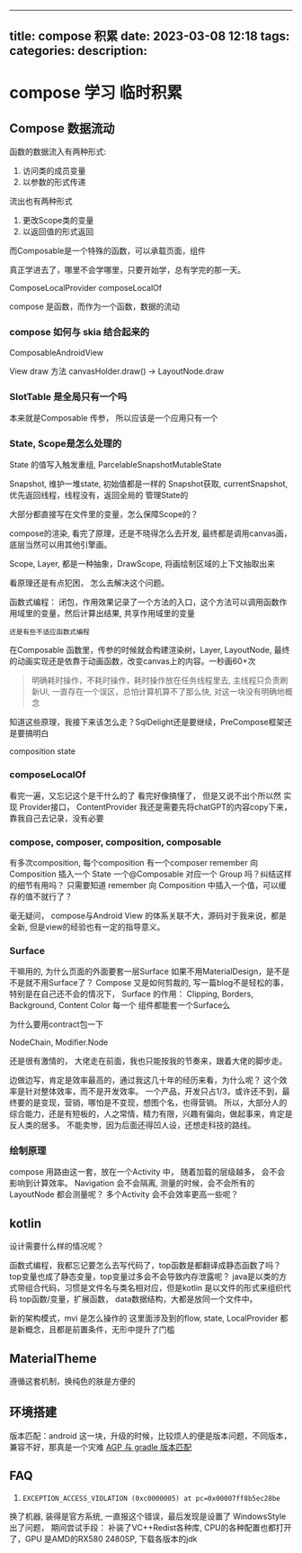 
---
title: compose 积累
date: 2023-03-08 12:18
tags: 
categories: 
description: 
---

# compose 学习 临时积累

## Compose 数据流动

函数的数据流入有两种形式: 
1. 访问类的成员变量
2. 以参数的形式传递

流出也有两种形式
1. 更改Scope类的变量
2. 以返回值的形式返回

而Composable是一个特殊的函数，可以承载页面，组件

真正学进去了，哪里不会学哪里，只要开始学，总有学完的那一天。

ComposeLocalProvider
composeLocalOf

compose 是函数，而作为一个函数，数据的流动

### compose 如何与 skia 结合起来的

ComposableAndroidView

View draw 方法
	canvasHolder.draw() -> LayoutNode.draw

### SlotTable 是全局只有一个吗

本来就是Composable 传参， 所以应该是一个应用只有一个

### State, Scope是怎么处理的

State 的值写入触发重组, ParcelableSnapshotMutableState

Snapshot, 维护一堆state, 初始值都是一样的
Snapshot获取, currentSnapshot, 优先返回线程，线程没有，返回全局的
管理State的

大部分都直接写在文件里的变量，怎么保障Scope的？

compose的渲染, 看完了原理，还是不晓得怎么去开发, 最终都是调用canvas画，底层当然可以用其他引擎画。

Scope, Layer, 都是一种抽象，DrawScope, 将画绘制区域的上下文抽取出来

看原理还是有点犯困， 怎么去解决这个问题。

函数式编程： 
	闭包，作用效果记录了一个方法的入口，这个方法可以调用函数作用域里的变量，然后计算出结果, 共享作用域里的变量
	
	还是有些不适应函数式编程

在Composable 函数里，传参的时候就会构建渲染树，Layer, LayoutNode, 最终的动画实现还是依靠于动画函数，改变canvas上的内容。一秒画60+次

> 明确耗时操作，不耗时操作，耗时操作放在任务线程里去, 主线程只负责刷新UI, 一直存在一个误区，总怕计算机算不了那么快, 对这一块没有明确地概念

知道这些原理，我接下来该怎么走？SqlDelight还是要继续，PreCompose框架还是要搞明白

composition state

### composeLocalOf
看完一遍，又忘记这个是干什么的了
看完好像搞懂了， 但是又说不出个所以然
实现 Provider接口，
ContentProvider
我还是需要先将chatGPT的内容copy下来，靠我自己去记录，没有必要

### compose, composer, composition, composable

有多次composition, 每个composition 有一个composer
remember 向 Composition 插入一个 State 
一个@Composable 对应一个 Group 吗？纠结这样的细节有用吗？ 只需要知道 remember 向 Composition 中插入一个值，可以缓存的值不就行了？

毫无疑问， compose与Android View 的体系关联不大，源码对于我来说，都是全新, 但是view的经验也有一定的指导意义。

### Surface
干嘛用的, 为什么页面的外面要套一层Surface
如果不用MaterialDesign，是不是不是就不用Surface了？
Compose 又是如何剪裁的, 写一篇blog不是轻松的事，特别是在自己还不会的情况下，
Surface 的作用：
Clipping, Borders, Background, Content Color
每一个 组件都能套一个Surface么

为什么要用contract包一下 

NodeChain, Modifier.Node

还是很有激情的， 大佬走在前面，我也只能按我的节奏来，跟着大佬的脚步走。

边做边写，肯定是效率最高的，通过我这几十年的经历来看，为什么呢？ 这个效率是针对整体效率，而不是开发效率。
一个产品，开发只占1/3，或许还不到，最终要的是变现，营销，哪怕是不变现，想图个名，也得营销。
所以，大部分人的综合能力，还是有短板的，人之常情，精力有限，兴趣有偏向，做起事来，肯定是反人类的居多。
不能卖惨，因为后面还得凹人设，还想走科技的路线。

### 绘制原理
compose 用路由这一套，放在一个Activity 中， 随着加载的层级越多， 会不会影响到计算效率。
Navigation 会不会隔离, 测量的时候，会不会所有的LayoutNode 都会测量呢？
多个Activity 会不会效率更高一些呢？

## kotlin

设计需要什么样的情况呢？

函数式编程，我都忘记要怎么去写代码了，top函数是都翻译成静态函数了吗？ top变量也成了静态变量，top变量过多会不会导致内存泄露呢？ 
java是以类的方式带组合代码，习惯是文件名与类名相对应，但是kotlin 是以文件的形式来组织代码
top函数/变量，扩展函数， data数据结构，大都是放同一个文件中。

新的架构模式，mvi 是怎么操作的
这里面涉及到的flow, state, LocalProvider 都是新概念，且都是前置条件，无形中提升了门槛

## MaterialTheme

遵循这套机制，换纯色的肤是方便的

## 环境搭建

版本匹配：android 这一块，升级的时候，比较烦人的便是版本问题，不同版本，兼容不好，那真是一个灾难
[AGP 与 gradle 版本匹配](https://developer.android.com/studio/releases/gradle-plugin?hl=zh-cn)

## FAQ

1. `EXCEPTION_ACCESS_VIOLATION (0xc0000005) at pc=0x00007ff8b5ec28be`

换了机器, 装得是官方系统, 一直报这个错误，最后发现是设置了 WindowsStyle 出了问题，
期间尝试手段： 补装了VC++Redist各种库, CPU的各种配置也都打开了，GPU 是AMD的RX580 2480SP, 下载各版本的jdk

